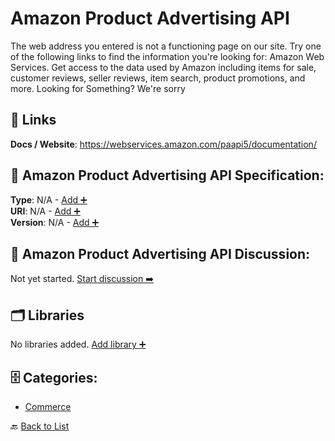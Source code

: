 # Amazon Product Advertising API

The web address you entered is not a functioning page on our site. Try one of the following links to find the information you're looking for: Amazon Web Services. Get access to the data used by Amazon including items for sale, customer reviews, seller reviews, item search, product promotions, and more. Looking for Something? We're sorry

##  🔗 Links
**Docs / Website**: https://webservices.amazon.com/paapi5/documentation/

## 🧬 Amazon Product Advertising API Specification:
**Type**: N/A - [Add ➕](https://github.com/apis-list/apis-list/edit/main/apis.yaml#L698)  
**URI**: N/A - [Add ➕](https://github.com/apis-list/apis-list/edit/main/apis.yaml#L698)  
**Version**: N/A - [Add ➕](https://github.com/apis-list/apis-list/edit/main/apis.yaml#L698)

## 💬 Amazon Product Advertising API Discussion:
Not yet started. [Start discussion ➡️](https://github.com/apis-list/apis-list/discussions/new)

## 🗂️ Libraries

No libraries added. [Add library ➕](https://github.com/apis-list/apis-list/edit/main/apis.yaml#L698)    


## 🗄️ Categories:
- [Commerce](https://github.com/apis-list/apis-list#commerce-)

🔙  [Back to List](https://github.com/apis-list/apis-list)
